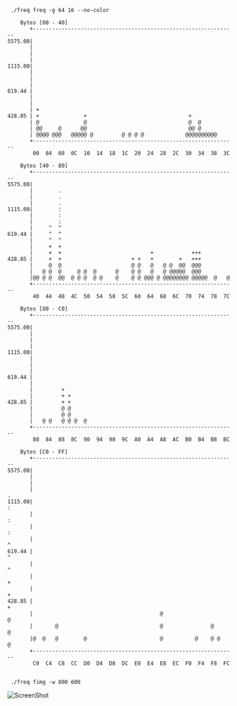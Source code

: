  ``` ./freq freq -g 64 16 --no-color```

```
	Bytes [00 - 40]
       +----------------------------------------------------------------
5575.00|                                                                
       |                                                                
       |                                                                
       |                                                                
1115.00|                                                                
       |                                                                
       |                                                                
       |                                                                
619.44 |                                                                
       |                                                                
       |                                                                
       | +                                                              
428.85 | +              +                                +              
       | @              @                                @  @           
       | @@     @      @@                                @@ @           
       | @@@@ @@@   @@@@@ @         @ @ @ @             @@@@@@@@@@      
       +----------------------------------------------------------------
        00  04  08  0C  10  14  18  1C  20  24  28  2C  30  34  38  3C  

	Bytes [40 - 80]
       +----------------------------------------------------------------
5575.00|                                                                
       |        .                                                       
       |        .                                                       
       |        .                                                       
1115.00|        :                                                       
       |        :                                                       
       |        :                                                       
       |     ^  ^                                                       
619.44 |     ^  ^                                                       
       |     ^  ^                                                       
       |     +  +                                                       
       |     +  +                            +            +++           
428.85 |     +  +                      + +   +        +   +++           
       |     @  @                      @ @   @   @ @  @@  @@@           
       |   @ @  @     @ @  @      @    @ @   @   @ @@@@@  @@@           
       |@@ @ @  @@  @ @ @  @ @    @    @ @ @@@ @ @@@@@@@@ @@@@@  @   @  
       +----------------------------------------------------------------
        40  44  48  4C  50  54  58  5C  60  64  68  6C  70  74  78  7C  

	Bytes [80 - C0]
       +----------------------------------------------------------------
5575.00|                                                                
       |                                                                
       |                                                                
       |                                                                
1115.00|                                                                
       |                                                                
       |                                                                
       |                                                                
619.44 |                                                                
       |                                                                
       |         +                                                      
       |         + +                                                    
428.85 |         + +                                                    
       |         @ @                                                    
       |         @ @                                                    
       |   @ @   @ @ @  @                                               
       +----------------------------------------------------------------
        80  84  88  8C  90  94  98  9C  A0  A4  A8  AC  B0  B4  B8  BC  

	Bytes [C0 - FF]
       +----------------------------------------------------------------
5575.00|                                                                
       |                                                                
       |                                                                
       |                                                               .
1115.00|                                                               :
       |                                                               :
       |                                                               :
       |                                                               ^
619.44 |                                                               ^
       |                                                               ^
       |                                                               +
       |                                                               +
428.85 |                                                               +
       |                                        @                      @
       |       @                                @               @      @
       |@  @   @        @                       @          @    @ @    @
       +----------------------------------------------------------------
        C0  C4  C8  CC  D0  D4  D8  DC  E0  E4  E8  EC  F0  F4  F8  FC  


```

 ``` ./freq fimg -w 800 600```

![ScreenShot](ScreenShot.png)
